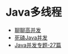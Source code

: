 # Java多线程
 - [聊聊高并发](https://blog.csdn.net/column/details/loveconcurrency.html?&page=1)
 - [死磕Java并发](http://cmsblogs.com/?p=2611)
 - [Java并发专题-27篇](https://juejin.im/post/5aeed586f265da0b8262b019)
